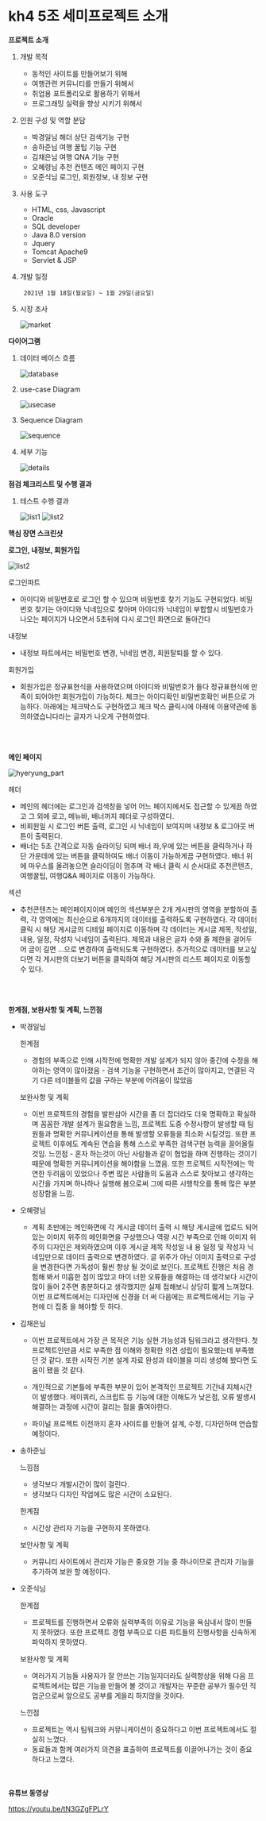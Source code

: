 # kh4 5조  세미프로젝트  소개
**프로젝트  소개**

1. 개발  목적
	- 동적인  사이트를  만들어보기  위해
	- 여행관련  커뮤니티를  만들기  위해서
	- 취업용  포트폴리오로  활용하기  위해서
	- 프로그래밍  실력을  향상  시키기  위해서

2. 인원  구성  및  역할  분담
	- 박경일님
		해더  상단  검색기능  구현
	- 송하준님
		여행  꿀팁  기능  구현
	- 김채은님
		여행 QNA 기능  구현
	- 오혜령님
		추천  컨텐츠  메인  페이지  구현
	- 오준식님
		로그인, 회원정보, 내  정보  구현

3. 사용  도구

	- HTML, css, Javascript
	- Oracle
	- SQL developer
	- Java 8.0 version
	- Jquery
	- Tomcat Apache9
	- Servlet & JSP

4. 개발  일정

		2021년 1월 18일(월요일) ~ 1월 29일(금요일)

5. 시장  조사

	![market](./ReadmeImages/market.png)
	
**다이어그램**

1. 데이터  베이스  흐름

	![database](./ReadmeImages/database.png)

2. use-case Diagram
	
	![usecase](./ReadmeImages/usecase.png)
	
	
3. Sequence Diagram

	![sequence](./ReadmeImages/sequence.png)
	
	
4. 세부 기능 

	![details](./ReadmeImages/details.png)


**점검  체크리스트  및  수행  결과**

1. 테스트  수행  결과
	
	![list1](./ReadmeImages/list1.png)
	![list2](./ReadmeImages/list2.png)


**핵심  장면  스크린샷**

**로그인, 내정보, 회원가입**

![list2](./ReadmeImages/junsik_part.png)


로그인파트 
-	아이디와 비밀번호로 로그인 할 수 있으며 비밀번호 찾기 기능도 구현되었다. 비밀번호 찾기는 아이디와 닉네임으로 찾아며 아이디와 닉네임이 부합할시 비밀번호가 나오는 페이지가 나오면서 5초뒤에 다시 로그인 화면으로 돌아간다 

내정보

-	내정보 파트에서는 비밀번호 변경, 닉네임 변경, 회원탈퇴를 할 수 있다. 

회원가입
- 회원가입은 정규표현식을 사용하였으며 아이디와 비밀번호가 들다 정규표현식에 만족이 되어야만 회원가입이 가능하다. 체크는 아이디확인 비밀번호확인 버튼으로 가능하다. 아래에는 체크박스도 구현하였고 체크 박스 클릭시에 아래에 이용약관에 동의하였습니다라는 글자가 나오게 구현하였다. 

<br><br>

**메인 페이지**

![hyeryung_part](./ReadmeImages/hyeryung_part.png)


헤더 
-	메인의 헤더에는 로그인과 검색창을 넣어 어느 페이지에서도 접근할 수 있게끔 하였고 그 외에 로고, 메뉴바, 배너까지 헤더로 구성하였다.
-	비회원일 시 로그인 버튼 출력, 로그인 시 닉네임이 보여지며 내정보 & 로그아웃 버튼이 출력된다.
-	배너는 5초 간격으로 자동 슬라이딩 되며 배너 좌,우에 있는 버튼을 클릭하거나 하단 가운데에 있는 버튼을 클릭하여도 배너 이동이 가능하게끔 구현하였다. 배너 위에 마우스를 올려놓으면 슬라이딩이 멈추며 각 배너 클릭 시 순서대로 추천콘텐츠, 여행꿀팁, 여행Q&A 페이지로 이동이 가능하다.

섹션

-	추천콘텐츠는 메인페이지이며 메인의 섹션부분은 2개 게시판의 영역을 분할하여 출력, 각 영역에는 최신순으로 6개까지의 데이터를 출력하도록 구현하였다. 각 데이터 클릭 시 해당 게시글의 디테일 페이지로 이동하며 각 데이터는 게시글 제목, 작성일, 내용, 일정, 작성자 닉네임이 출력된다. 제목과 내용은 글자 수와 줄 제한을 걸어두어 글이 길면 ...으로 변경하여 출력되도록 구현하였다. 추가적으로 데이터를 보고싶다면 각 게시판의 더보기 버튼을 클릭하여 해당 게시판의 리스트 페이지로 이동할 수 있다. 

<br><br>

**한계점, 보완사항  및  계획, 느낀점**


-   박경일님
    
    한계점 
	   - 경험의 부족으로 인해 시작전에 명확한 개발 설계가 되지 않아 중간에 수정을 해야하는 영역이 많아졌음 - 검색 기능을 구현하면서 조건이 많아지고, 연결된 각기 다른 테이블들의 값을 구하는 부분에 어려움이 많았음
    
    보완사항 및 계획 
    - 이번 프로젝트의 경험을 발판삼아 시간을 좀 더 잡더라도 더욱 명확하고 확실하며 꼼꼼한 개발 설계가 필요함을 느낌, 프로젝트 도중 수정사항이 발생할 때 팀원들과 명확한 커뮤니케이션을 통해 발생할 오류들을 최소화 시킬것임. 또한 프로젝트 이후에도 계속된 연습을 통해 스스로 부족한 검색구현 능력을 끌어올릴 것임. 느낀점 - 혼자 하는것이 아닌 사람들과 같이 협업을 하며 진행하는 것이기 때문에 명확한 커뮤니케이션을 해야함을 느꼈음. 또한 프로젝트 시작전에는 막연한 두려움이 있었으나 주변 많은 사람들의 도움과 스스로 찾아보고 생각하는 시간을 가지며 하나하나 실행해 봄으로써 그에 따른 시행착오를 통해 많은 부분 성장함을 느낌.
    
-   오혜령님
    
    - 계획 초반에는 메인화면에 각 게시글 데이터 출력 시 해당 게시글에 업로드 되어있는 이미지 위주의 메인화면을 구상했으나 역량 시간 부족으로 인해 이미지 위주의 디자인은 제외하였으며 이후 게시글 제목 작성일 내 용 일정 및 작성자 닉네임만으로 데이터 출력으로 변경하였다. 글 위주가 아닌 이미지 출력으로 구성을 변경한다면 가독성이 훨씬 향상 될 것이로 보인다. 프로젝트 진행은 처음 경험해 봐서 미흡한 점이 많았고 마이 너한 오류들을 해결하는 데 생각보다 시간이 많이 들어 2주면 충분하다고 생각했지만 실제 접해보니 상당히 짧게 느껴졌다. 이번 프로젝트에서는 디자인에 신경을 더 써 다음에는 프로젝트에서는 기능 구현에 더 집중 을 해야할 듯 하다.
    
-   김채은님
    
    -   이번 프로젝트에서 가장 큰 목적은 기능 실현 가능성과 팀워크라고 생각한다. 첫 프로젝트인만큼 서로 부족한 점 이해와 정확한 의견 성립이 필요했는데 부족했던 것 같다. 또한 시작전 기본 설계 자료 완성과 테이블을 미리 생성해 봤다면 도움이 됐을 것 같다.
        
    -   개인적으로 기본틀에 부족한 부분이 있어 본격적인 프로젝트 기간내 지체시간이 발생했다. 제이쿼리, 스크립트 등 기능에 대한 이해도가 낮은점, 오류 발생시 해결하는 과정에 시간이 걸리는 점을 줄여야한다.
        
    -   파이널 프로젝트 이전까지 혼자 사이트를 만들어 설계, 수정, 디자인하며 연습할 예정이다.
        
-   송하준님
    
    느낌점 
	   - 생각보다 개발시간이 많이 걸린다. 
	   -  생각보다 디자인 작업에도 많은 시간이 소요된다. 

	한계점 
	- 시간상 관리자 기능을 구현하지 못하였다. 
	 
	 보안사항 및 계획 
	 - 커뮤니티 사이트에서 관리자 기능은 중요한 기능 중 하나이므로 관리자 기능을 추가하여 보완 할 예정이다.
    
-   오준식님
    
    한계점 
    - 프로젝트를 진행하면서 오류와 실력부족의 이유로 기능을 욕심내서 많이 만들지 못하였다. 또한 프로젝트 경험 부족으로 다른 파트들의 진행사항을 신속하게 파악하지 못하였다. 

	보완사항 및 계획 
	- 여러가지 기능들 사용자가 잘 안쓰는 기능일지더라도 실력향상을 위해 다음 프로젝트에서는 많은 기능을 만들어 볼 것이고 개발자는 꾸준한 공부가 필수인 직업군으로써 앞으로도 공부를 게을리 하지않을 것이다. 

	느낀점 
	- 프로젝트는 역시 팀워크와 커뮤니케이션이 중요하다고 이번 프로젝트에서도 절실히 느꼈다. 
	-  동료들과 함께 여러가지 의견을 표출하여 프로젝트를 이끌어나가는 것이 중요하다고 느꼈다.
    
<br><br>
**유튜브 동영상**

https://youtu.be/tN3GZgFPLrY


